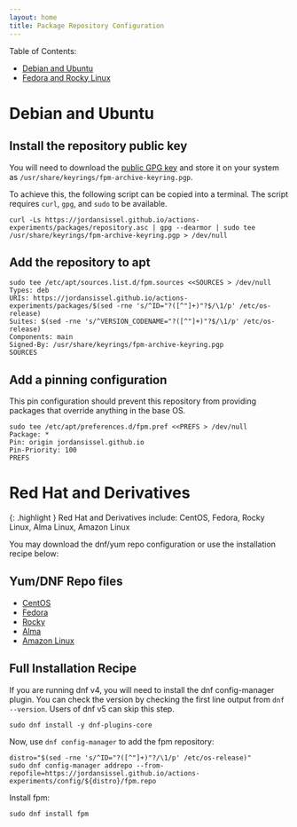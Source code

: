 ```yaml
---
layout: home
title: Package Repository Configuration
---
```


Table of Contents:

* [Debian and Ubuntu](#debian-and-ubuntu)
* [Fedora and Rocky Linux](#fedora-and-rocky-linux)

# Debian and Ubuntu

## Install the repository public key

You will need to download the [public GPG key](packages/repository.asc) and store it on your system as `/usr/share/keyrings/fpm-archive-keyring.pgp`.

To achieve this, the following script can be copied into a terminal. The script requires `curl`, `gpg`, and `sudo` to be available.

```
curl -Ls https://jordansissel.github.io/actions-experiments/packages/repository.asc | gpg --dearmor | sudo tee /usr/share/keyrings/fpm-archive-keyring.pgp > /dev/null
```

## Add the repository to apt

```
sudo tee /etc/apt/sources.list.d/fpm.sources <<SOURCES > /dev/null
Types: deb
URIs: https://jordansissel.github.io/actions-experiments/packages/$(sed -rne 's/^ID="?([^"]+)"?$/\1/p' /etc/os-release)
Suites: $(sed -rne 's/^VERSION_CODENAME="?([^"]+)"?$/\1/p' /etc/os-release)
Components: main
Signed-By: /usr/share/keyrings/fpm-archive-keyring.pgp
SOURCES
```

## Add a pinning configuration

This pin configuration should prevent this repository from providing packages that override anything in the base OS.

```
sudo tee /etc/apt/preferences.d/fpm.pref <<PREFS > /dev/null
Package: *
Pin: origin jordansissel.github.io
Pin-Priority: 100
PREFS
```

# Red Hat and Derivatives

{: .highlight }
Red Hat and Derivatives include: CentOS, Fedora, Rocky Linux, Alma Linux, Amazon Linux

You may download the dnf/yum repo configuration or use the installation recipe below:

## Yum/DNF Repo files

* [CentOS](config/centos/fpm.repo)
* [Fedora](config/fedora/fpm.repo)
* [Rocky](config/rocky/fpm.repo)
* [Alma](config/almalinux/fpm.repo)
* [Amazon Linux](config/amzn/fpm.repo)

## Full Installation Recipe

If you are running dnf v4, you will need to install the dnf config-manager plugin. You can check the version by checking the first line output from `dnf --version`. Users of dnf v5 can skip this step.

```
sudo dnf install -y dnf-plugins-core
```

Now, use `dnf config-manager` to add the fpm repository:

```
distro="$(sed -rne 's/^ID="?([^"]+)"?/\1/p' /etc/os-release)"
sudo dnf config-manager addrepo --from-repofile=https://jordansissel.github.io/actions-experiments/config/${distro}/fpm.repo
```

Install fpm:

```
sudo dnf install fpm
```

